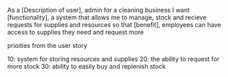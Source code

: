 As a [Description of user], admin for a cleaning business
I want [functionality], a system that allows me to manage, stock and recieve requests for supplies and resources 
so that [benefit], employees can have access to supplies they need and request more

prioities from the user story

10: system for storing resources and supplies
20: the ability to request for more stock
30: ability to easily buy and replenish stock
